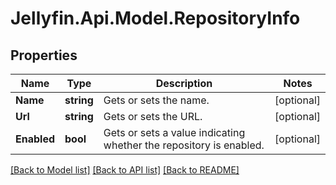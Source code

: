
# Jellyfin.Api.Model.RepositoryInfo

## Properties

Name | Type | Description | Notes
------------ | ------------- | ------------- | -------------
**Name** | **string** | Gets or sets the name. | [optional] 
**Url** | **string** | Gets or sets the URL. | [optional] 
**Enabled** | **bool** | Gets or sets a value indicating whether the repository is enabled. | [optional] 

[[Back to Model list]](../README.md#documentation-for-models)
[[Back to API list]](../README.md#documentation-for-api-endpoints)
[[Back to README]](../README.md)

